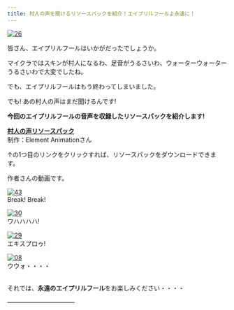```yaml
---
title: 村人の声を聞けるリソースパックを紹介！エイプリルフールよ永遠に！
---
```


[![26](https://cdn-ak.f.st-hatena.com/images/fotolife/s/sasigume/20210208/20210208145408.png)](#8/0/8070520a.png "26")

皆さん、エイプリルフールはいかがだったでしょうか。

マイクラではスキンが村人になるわ、足音がうるさいわ、ウォーターウォーターうるさいわで大変でしたね。

でも、エイプリルフールはもう終わってしまいました。

でも! あの村人の声はまだ聞けるんです!

**今回のエイプリルフールの音声を収録したリソースパックを紹介します!** 

[**村人の声リソースパック**](http://www.elementanimation.com/TEAVSRP2.zip)  
制作：Element Animationさん

↑の1つ目のリンクをクリックすれば、リソースパックをダウンロードできます。

作者さんの動画です。

[![43](https://cdn-ak.f.st-hatena.com/images/fotolife/s/sasigume/20210208/20210208150505.png)](#8/a/8a2abf96.png "43")  
Break! Break!

[![30](https://cdn-ak.f.st-hatena.com/images/fotolife/s/sasigume/20210208/20210208162923.png)](#d/f/df7a36a6.png "30")  
ワハハハハ!

[![29](https://cdn-ak.f.st-hatena.com/images/fotolife/s/sasigume/20210208/20210208152947.png)](#a/3/a31a80c6.png "29")  
エキスプロゥ!

[![08](https://cdn-ak.f.st-hatena.com/images/fotolife/s/sasigume/20210208/20210208133613.png)](#3/9/39683cd4.png "08")  
ウウォ・・・・

   
それでは、**永遠のエイプリルフール**をお楽しみください・・・・  

———————————
